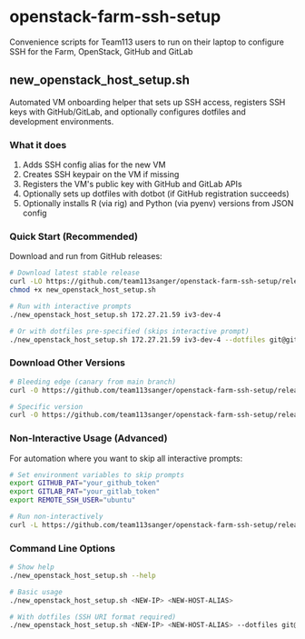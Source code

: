 # openstack-farm-ssh-setup
Convenience scripts for Team113 users to run on their laptop to configure SSH for the Farm, OpenStack, GitHub and GitLab

## new_openstack_host_setup.sh

Automated VM onboarding helper that sets up SSH access, registers SSH keys with GitHub/GitLab, and optionally configures dotfiles and development environments.

### What it does

1. Adds SSH config alias for the new VM
2. Creates SSH keypair on the VM if missing
3. Registers the VM's public key with GitHub and GitLab APIs
4. Optionally sets up dotfiles with dotbot (if GitHub registration succeeds)
5. Optionally installs R (via rig) and Python (via pyenv) versions from JSON config

### Quick Start (Recommended)

Download and run from GitHub releases:

```bash
# Download latest stable release
curl -LO https://github.com/team113sanger/openstack-farm-ssh-setup/releases/latest/download/new_openstack_host_setup.sh
chmod +x new_openstack_host_setup.sh

# Run with interactive prompts
./new_openstack_host_setup.sh 172.27.21.59 iv3-dev-4

# Or with dotfiles pre-specified (skips interactive prompt)
./new_openstack_host_setup.sh 172.27.21.59 iv3-dev-4 --dotfiles git@github.com:user/dotfiles.git
```

### Download Other Versions

```bash
# Bleeding edge (canary from main branch)
curl -O https://github.com/team113sanger/openstack-farm-ssh-setup/releases/download/canary/new_openstack_host_setup.sh

# Specific version
curl -O https://github.com/team113sanger/openstack-farm-ssh-setup/releases/download/0.5.0/new_openstack_host_setup.sh
```

### Non-Interactive Usage (Advanced)

For automation where you want to skip all interactive prompts:

```bash
# Set environment variables to skip prompts
export GITHUB_PAT="your_github_token"
export GITLAB_PAT="your_gitlab_token" 
export REMOTE_SSH_USER="ubuntu"

# Run non-interactively
curl -L https://github.com/team113sanger/openstack-farm-ssh-setup/releases/latest/download/new_openstack_host_setup.sh | bash -s -- 172.27.21.59 iv3-dev-4 --dotfiles git@github.com:user/dotfiles.git
```

### Command Line Options

```bash
# Show help
./new_openstack_host_setup.sh --help

# Basic usage
./new_openstack_host_setup.sh <NEW-IP> <NEW-HOST-ALIAS>

# With dotfiles (SSH URI format required)
./new_openstack_host_setup.sh <NEW-IP> <NEW-HOST-ALIAS> --dotfiles git@github.com:user/dotfiles.git
```
